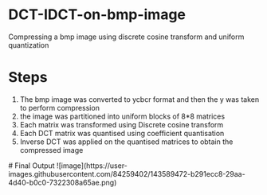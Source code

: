 # DCT-IDCT-on-bmp-image
Compressing a bmp image using discrete cosine transform and uniform quantization

# Steps
<ol>
  <li>The bmp image was converted to ycbcr format and then the y was taken to perform compression</li>
  <li>the image was partitioned into uniform blocks of 8*8 matrices</li>
  <li>Each matrix was transformed using Discrete cosine transform</li>
  <li>Each DCT matrix was quantised using coefficient quantisation</li>
  <li>Inverse DCT was applied on the quantised matrices to obtain the compressed image</l>
 </ol>
 # Final Output
![image](https://user-images.githubusercontent.com/84259402/143589472-b291ecc8-29aa-4d40-b0c0-7322308a65ae.png)
